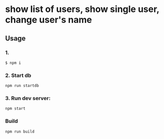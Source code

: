 # show list of users, show single user, change user's name

## Usage

### 1.

```
$ npm i
```

### 2. Start db

```
npm run startdb
```

### 3. Run dev server:

```
npm start
```

### Build

```
npm run build
```
